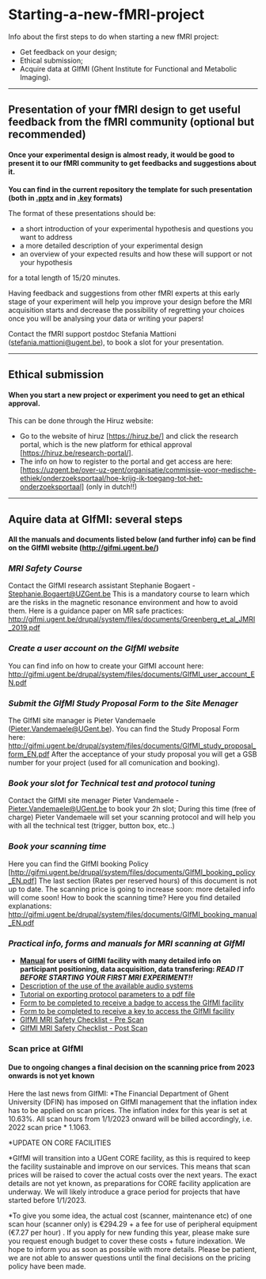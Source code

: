 # Starting-a-new-fMRI-project
Info about the first steps to do when starting a new fMRI project: 
- Get feedback on your design;
- Ethical submission;
- Acquire data at GIfMI (Ghent Institute for Functional and Metabolic Imaging).

---
## Presentation of your fMRI design to get useful feedback from the fMRI community (optional but recommended)

#### Once your experimental design is almost ready, it would be good to present it to our fMRI community to get feedbacks and suggestions about it. 
 

**You can find in the current repository the template for such presentation (both in [.pptx](https://github.com/fMRI-ugent/starting-a-new-fMRI-project/blob/main/Template_fMRInewDesign.pptx) and in [.key](https://github.com/fMRI-ugent/starting-a-new-fMRI-project/blob/main/Template_fMRInewDesign.key) formats)**


The format of these presentations should be:
- a short introduction of your experimental hypothesis and questions you want to address
- a more detailed description of your experimental design
- an overview of your expected results and how these will support or not your hypothesis

for a total length of 15/20 minutes.

Having feedback and suggestions from other fMRI experts at this early stage of your experiment will help you improve your design before the MRI acquisition starts and decrease the possibility of regretting your choices once you will be analysing your data or writing your papers! 
 
Contact the fMRI support postdoc Stefania Mattioni (stefania.mattioni@ugent.be), to book a slot for your presentation. 
 

---
## Ethical submission
#### When you start a new project or experiment you need to get an ethical approval.

This can be done through the Hiruz website:
- Go to the website of hiruz [https://hiruz.be/] and click the research portal, which is the new platform for ethical approval [https://hiruz.be/research-portal/].
- The info on how to register to the portal and get access are here: [https://uzgent.be/over-uz-gent/organisatie/commissie-voor-medische-ethiek/onderzoeksportaal/hoe-krijg-ik-toegang-tot-het-onderzoeksportaal] (only in dutch!!)


---
## Aquire data at GIfMI: several steps
#### All the manuals and documents listed below (and further info) can be find on the GIfMI website (http://gifmi.ugent.be/)

###  *MRI Safety Course*
Contact the GIfMI research assistant Stephanie Bogaert - Stephanie.Bogaert@UZGent.be
This is a mandatory course to learn which are the risks in the magnetic resonance environment and how to avoid them.
Here is a guidance paper on MR safe practices: http://gifmi.ugent.be/drupal/system/files/documents/Greenberg_et_al_JMRI_2019.pdf

### *Create  a user account on the GIfMI website* 
You can find info on how to create your GIfMI account here: http://gifmi.ugent.be/drupal/system/files/documents/GIfMI_user_account_EN.pdf

### *Submit the GIfMI Study Proposal Form to the Site Menager*
The GIfMI site manager is Pieter Vandemaele (Pieter.Vandemaele@UGent.be).
You can find the Study Proposal Form here: http://gifmi.ugent.be/drupal/system/files/documents/GIfMI_study_proposal_form_EN.pdf
After the acceptance of your study proposal you will get a GSB number for your project (used for all comunication and booking). 

### *Book your slot for Technical test and protocol tuning* 
Contact the GIfMI site menager Pieter Vandemaele - Pieter.Vandemaele@UGent.be to book your 2h slot;
During this time (free of charge) Pieter Vandemaele will set your scanning protocol and will help you with all the technical test (trigger, button box, etc..)  

### *Book your scanning time* 
Here you can find the GIfMI booking Policy [http://gifmi.ugent.be/drupal/system/files/documents/GIfMI_booking_policy_EN.pdf]
The last section (Rates per reserved hours) of this document is not up to date. The scanning price is going to increase soon: more detailed info will come soon!
How to book the scanning time? Here you find detailed explanations: http://gifmi.ugent.be/drupal/system/files/documents/GIfMI_booking_manual_EN.pdf

### *Practical info, forms and manuals for MRI scanning at GIfMI*


- __[Manual](http://gifmi.ugent.be/drupal/system/files/documents/GIfMI_MRI%20user%20manual_BASIC_SiemensPrisma_EN.pdf) for users of GIfMI facility with many detailed info on participant positioning, data acquisition, data transfering: *READ IT BEFORE STARTING YOUR FIRST MRI EXPERIMENT!!*__
- [Description of the use of the available audio systems](http://gifmi.ugent.be/drupal/system/files/documents/GIfMI_audio_systems_EN.pdf)
- [Tutorial on exporting protocol parameters to a pdf file](http://gifmi.ugent.be/drupal/system/files/documents/GIfMI_printing_protocols_EN.pdf)
- [Form to be completed to receive a badge to access the GIfMI facility](http://gifmi.ugent.be/drupal/system/files/documents/GIfMI_badge_application_form_EN.pdf)
- [Form to be completed to receive a key to access the GIfMI facility](http://gifmi.ugent.be/drupal/system/files/documents/GIfMI_key_application_form_EN.pdf)
- [GIfMI MRI Safety Checklist - Pre Scan](http://gifmi.ugent.be/drupal/system/files/documents/GIfMI_3T_pre_checklist_researchers_EN.pdf)
- [GIfMI MRI Safety Checklist - Post Scan](http://gifmi.ugent.be/drupal/system/files/documents/GIfMI_3T_pre_checklist_EN.pdf)

### Scan price at GIfMI 
#### Due to ongoing changes a final decision on the scanning price from 2023 onwards is not yet known

Here the last news from GIfMI:
*The Financial Department of Ghent University (DFIN) has imposed on GIfMI management that the inflation index has to be applied on scan prices. The inflation index for this year is set at 10.63%. All scan hours from 1/1/2023 onward will be billed accordingly, i.e. 2022 scan price * 1.1063.
 
*UPDATE ON CORE FACILITIES
 
*GIfMI will transition into a UGent CORE facility, as this is required to keep the facility sustainable and improve on our services. This means that scan prices will be raised to cover the actual costs over the next years. The exact details are not yet known, as preparations for CORE facility application are underway. We will likely introduce a grace period for projects that have started before 1/1/2023.
 
*To give you some idea, the actual cost (scanner, maintenance etc) of one scan hour (scanner only) is €294.29 + a fee for use of peripheral equipment (€7.27 per hour) . If you apply for new funding this year, please make sure you request enough budget to cover these costs + future indexation. We hope to inform you as soon as possible with more details. Please be patient, we are not able to answer questions until the final decisions on the pricing policy have been made.




